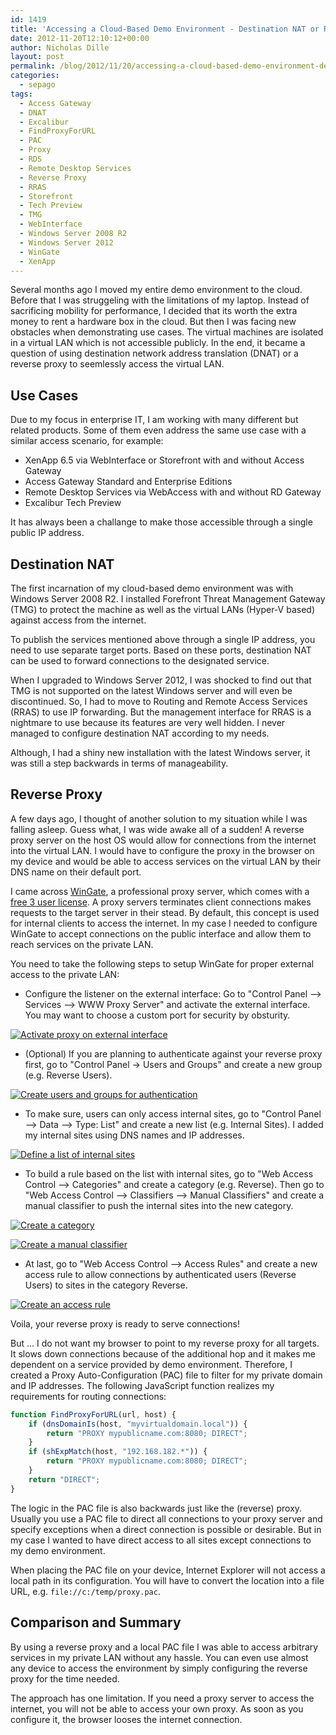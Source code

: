```yaml
---
id: 1419
title: 'Accessing a Cloud-Based Demo Environment - Destination NAT or Reverse Proxy?'
date: 2012-11-20T12:10:12+00:00
author: Nicholas Dille
layout: post
permalink: /blog/2012/11/20/accessing-a-cloud-based-demo-environment-destination-nat-or-reverse-proxy/
categories:
  - sepago
tags:
  - Access Gateway
  - DNAT
  - Excalibur
  - FindProxyForURL
  - PAC
  - Proxy
  - RDS
  - Remote Desktop Services
  - Reverse Proxy
  - RRAS
  - Storefront
  - Tech Preview
  - TMG
  - WebInterface
  - Windows Server 2008 R2
  - Windows Server 2012
  - WinGate
  - XenApp
---
```

Several months ago I moved my entire demo environment to the cloud. Before that I was struggeling with the limitations of my laptop. Instead of sacrificing mobility for performance, I decided that its worth the extra money to rent a hardware box in the cloud. But then I was facing new obstacles when demonstrating use cases. The virtual machines are isolated in a virtual LAN which is not accessible publicly. In the end, it became a question of using destination network address translation (DNAT) or a reverse proxy to seemlessly access the virtual LAN.

<!--more-->

## Use Cases

Due to my focus in enterprise IT, I am working with many different but related products. Some of them even address the same use case with a similar access scenario, for example:

  * XenApp 6.5 via WebInterface or Storefront with and without Access Gateway
  * Access Gateway Standard and Enterprise Editions
  * Remote Desktop Services via WebAccess with and without RD Gateway
  * Excalibur Tech Preview

It has always been a challange to make those accessible through a single public IP address.

## Destination NAT

The first incarnation of my cloud-based demo environment was with Windows Server 2008 R2. I installed Forefront Threat Management Gateway (TMG) to protect the machine as well as the virtual LANs (Hyper-V based) against access from the internet.

To publish the services mentioned above through a single IP address, you need to use separate target ports. Based on these ports, destination NAT can be used to forward connections to the designated service.

When I upgraded to Windows Server 2012, I was shocked to find out that TMG is not supported on the latest Windows server and will even be discontinued. So, I had to move to Routing and Remote Access Services (RRAS) to use IP forwarding. But the management interface for RRAS is a nightmare to use because its features are very well hidden. I never managed to configure destination NAT according to my needs.

Although, I had a shiny new installation with the latest Windows server, it was still a step backwards in terms of manageability.

## Reverse Proxy

A few days ago, I thought of another solution to my situation while I was falling asleep. Guess what, I was wide awake all of a sudden! A reverse proxy server on the host OS would allow for connections from the internet into the virtual LAN. I would have to configure the proxy in the browser on my device and would be able to access services on the virtual LAN by their DNS name on their default port.

I came across [WinGate](http://www.wingate.com/), a professional proxy server, which comes with a [free 3 user license](http://www.wingate.com/purchase/wingate/purchase.php). A proxy servers terminates client connections makes requests to the target server in their stead. By default, this concept is used for internal clients to access the internet. In my case I needed to configure WinGate to accept connections on the public interface and allow them to reach services on the private LAN.

You need to take the following steps to setup WinGate for proper external access to the private LAN:

  * Configure the listener on the external interface: Go to "Control Panel –> Services –> WWW Proxy Server" and activate the external interface. You may want to choose a custom port for security by obsturity.

[![Activate proxy on external interface](/media/2012/11/Services-Bindings_2.png)](/media/2012/11/Services-Bindings_2.png)

  * (Optional) If you are planning to authenticate against your reverse proxy first, go to "Control Panel -> Users and Groups" and create a new group (e.g. Reverse Users).

[![Create users and groups for authentication](/media/2012/11/Users-and-Groups-Kopie_2.png)](/media/2012/11/Users-and-Groups-Kopie_2.png)

  * To make sure, users can only access internal sites, go to "Control Panel –> Data –> Type: List" and create a new list (e.g. Internal Sites). I added my internal sites using DNS names and IP addresses.

[![Define a list of internal sites](/media/2012/11/Data-Internal-Sites_2.png)](/media/2012/11/Data-Internal-Sites_2.png)

  * To build a rule based on the list with internal sites, go to "Web Access Control –> Categories" and create a category (e.g. Reverse). Then go to "Web Access Control –> Classifiers –> Manual Classifiers" and create a manual classifier to push the internal sites into the new category.

[![Create a category](/media/2012/11/Categories_2.png)](/media/2012/11/Categories_2.png)

[![Create a manual classifier](/media/2012/11/Manual-Classifier_2.png)](/media/2012/11/Manual-Classifier_2.png)

  * At last, go to "Web Access Control –> Access Rules" and create a new access rule to allow connections by authenticated users (Reverse Users) to sites in the category Reverse.

[![Create an access rule](/media/2012/11/image_4_15.png)](/media/2012/11/image_4_15.png)

Voila, your reverse proxy is ready to serve connections!

But … I do not want my browser to point to my reverse proxy for all targets. It slows down connections because of the additional hop and it makes me dependent on a service provided by demo environment. Therefore, I created a Proxy Auto-Configuration (PAC) file to filter for my private domain and IP addresses. The following JavaScript function realizes my requirements for routing connections:

```javascript
function FindProxyForURL(url, host) {
    if (dnsDomainIs(host, "myvirtualdomain.local")) {
        return "PROXY mypublicname.com:8080; DIRECT";
    }
    if (shExpMatch(host, "192.168.182.*")) {
        return "PROXY mypublicname.com:8080; DIRECT";
    }
    return "DIRECT";
}
```

The logic in the PAC file is also backwards just like the (reverse) proxy. Usually you use a PAC file to direct all connections to your proxy server and specify exceptions when a direct connection is possible or desirable. But in my case I wanted to have direct access to all sites except connections to my demo environment.

When placing the PAC file on your device, Internet Explorer will not access a local path in its configuration. You will have to convert the location into a file URL, e.g. `file://c:/temp/proxy.pac`.

## Comparison and Summary

By using a reverse proxy and a local PAC file I was able to access arbitrary services in my private LAN without any hassle. You can even use almost any device to access the environment by simply configuring the reverse proxy for the time needed.

The approach has one limitation. If you need a proxy server to access the internet, you will not be able to access your own proxy. As soon as you configure it, the browser looses the internet connection.
